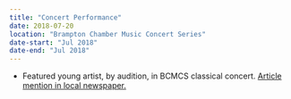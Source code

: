 ```yaml
---
title: "Concert Performance"
date: 2018-07-20
location: "Brampton Chamber Music Concert Series"
date-start: "Jul 2018"
date-end: "Jul 2018"
---
```


* Featured young artist, by audition, in BCMCS classical concert. [Article mention in local newspaper.](https://www.bramptonguardian.com/whatson-story/8733688-brampton-chamber-music-presents-classical-piano-concert/)